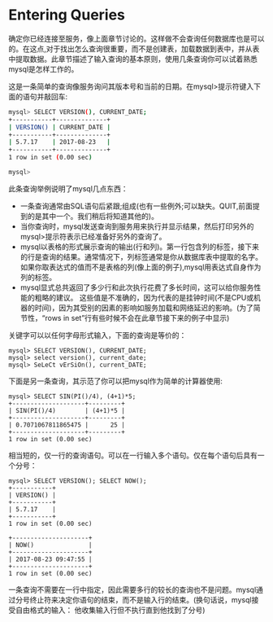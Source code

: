 # Entering Queries

确定你已经连接至服务，像上面章节讨论的。这样做不会查询任何数据库也是可以的。在这点,对于找出怎么查询很重要，而不是创建表，加载数据到表中，并从表中提取数据。此章节描述了输入查询的基本原则，使用几条查询你可以试着熟悉mysql是怎样工作的。

这是一条简单的查询像服务询问其版本号和当前的日期。在mysql&gt;提示符键入下面的语句并敲回车:

```bash
mysql> SELECT VERSION(), CURRENT_DATE;
+-----------+--------------+
| VERSION() | CURRENT_DATE |
+-----------+--------------+
| 5.7.17    | 2017-08-23   |
+-----------+--------------+
1 row in set (0.00 sec)

mysql> 
```

此条查询举例说明了mysql几点东西：

* 一条查询通常由SQL语句后紧跟;组成\(也有一些例外;可以缺失。QUIT,前面提到的是其中一个。我们稍后将知道其他的\)。
* 当你查询时，mysql发送查询到服务用来执行并显示结果，然后打印另外的mysql&gt;提示符表示已经准备好另外的查询了。
* mysql以表格的形式展示查询的输出\(行和列\)。第一行包含列的标签，接下来的行是查询的结果。通常情况下，列标签通常是你从数据库表中提取的名字。如果你取表达式的值而不是表格的列\(像上面的例子\),mysql用表达式自身作为列的标签。
* mysql显式总共返回了多少行和此次执行花费了多长时间，这可以给你服务性能的粗略的建议。 这些值是不准确的，因为代表的是挂钟时间\(不是CPU或机器的时间\)，因为其受别的因素的影响如服务加载和网络延迟的影响。\(为了简节性，“rows in set”行有些时候不会在此章节接下来的例子中显示\)

关键字可以以任何字母形式输入，下面的查询是等价的：

```
mysql> SELECT VERSION(), CURRENT_DATE;
mysql> select version(), current_date;
mysql> SeLeCt vErSiOn(), current_DATE;
```

下面是另一条查询，其示范了你可以把mysql作为简单的计算器使用:

```
mysql> SELECT SIN(PI()/4), (4+1)*5;
+--------------------+---------+
| SIN(PI()/4)        | (4+1)*5 |
+--------------------+---------+
| 0.7071067811865475 |      25 |
+--------------------+---------+
1 row in set (0.00 sec)
```

相当短的，仅一行的查询语句。可以在一行输入多个语句。仅在每个语句后具有一个分号：

```
mysql> SELECT VERSION(); SELECT NOW();
+-----------+
| VERSION() |
+-----------+
| 5.7.17    |
+-----------+
1 row in set (0.00 sec)

+---------------------+
| NOW()               |
+---------------------+
| 2017-08-23 09:47:55 |
+---------------------+
1 row in set (0.00 sec)
```

一条查询不需要在一行中指定，因此需要多行的较长的查询也不是问题。mysql通过分号终止符来决定你语句的结束，而不是输入行的结束。\(换句话说，mysql接受自由格式的输入： 他收集输入行但不执行直到他找到了分号\)

